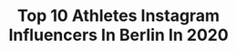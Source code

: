 ---
title: Top 10 Athletes Instagram Influencers In Berlin In 2020
description: >-
  Find top athletes Instagram influencers in Berlin in 2020. Most popular hashtags: #berlin #fitness #athlete #sport.
platform: Instagram
hits: 81
text_top: See the top-rated Instagram profiles on inBeat.
text_bottom: Our search engine has 81 Instagram influencers like this in Berlin, Germany for you to contact.
profiles:
  - username: "lisa_buckwitz"
    fullname: >-
      Lιѕa Вυcĸwιтz OLY
    bio: >-
      🇩🇪|Bobsleigh / Sport soldier 🥇|OlympicGold2018 25 y/o,Potsdam 🗝|Ambassador: @yfooddrink Code:Lisa10 @polar_de @ideal_versicherung
    location: "Germany"
    followers: 6089
    engagement: 1255
    commentsToLikes: 0.011979
    id: ckaoyci2egxnu0i78qqspozla
    verified: true
    hashtags: "#girlpower, #athlete, #berlin, #bundeswehr"
  - username: "miri.krug"
    fullname: >-
      Miriam Krug
    bio: >-
      🔻Founder @nubymi_nutrition 📝 Sports Nutrition & Recovery 🏋🏼‍♂️ Educator & Coach ⬇️ Buche dein Coaching ⬇️
    location: "Germany"
    followers: 9405
    engagement: 637
    commentsToLikes: 0.021358
    id: ck14ivlzshcxd0i19wcf9e981
    verified: false
    hashtags: "#sportsnutrition, #bff, #ern, #sports"
  - username: "bgirljilou"
    fullname: >-
      Jilou
    bio: >-
      @hellogetsafe sponsored athlete Based in Berlin
    location: "Germany"
    followers: 78844
    engagement: 491
    commentsToLikes: 0.021969
    id: ck138e9lnftb40i19fj56b7fi
    verified: false
    hashtags: "#berlin, #theskyisnotthelimit, #pink, #redbullbcone"
  - username: "eric.muehle"
    fullname: >-
      sports photographer for life
    bio: >-
      ✖️𝐥𝐢𝐟𝐞 𝐚𝐭 𝟏/𝟏𝟎𝟎𝟎𝐭𝐡 𝐨𝐟 𝐚 𝐬𝐞𝐜𝐨𝐧𝐝 ✖️𝐚𝐦𝐛𝐚𝐬𝐬𝐚𝐝𝐨𝐫 @affenhand ✖️𝐚𝐰𝐚𝐫𝐝 𝐰𝐢𝐧𝐧𝐞𝐫 ✖️𝐞𝐱 𝐛𝐚𝐥𝐥𝐞𝐫🏈 ✖️𝐛𝐚 𝐩𝐡𝐨𝐭𝐨 @ue.germany ✖️𝐢𝐧 𝐥𝐨𝐯𝐞 𝐰/ @maryxloves 𝐚𝐧𝐝 𝐜𝐨𝐟𝐟𝐞𝐞 ✖️𝐛𝐞𝐫𝐥𝐢𝐧
    location: "Germany"
    followers: 8463
    engagement: 451
    commentsToLikes: 0.019696
    id: ckaowsgw9a8zr0i78jelzi1st
    verified: false
    hashtags: "#crossfitphotography, #igersgermany, #crossfitchicks, #sonyalpha"
  - username: "alena_halv"
    fullname: >-
      Alena ♕
    bio: >-
      ♡ ~EX🏜🦇 *CF @yfood ALENAHALV10 -private account
    location: "Germany"
    followers: 17540
    engagement: 1529
    commentsToLikes: 0.017941
    id: ckap8bgjunnue0i78v32icaxg
    verified: false
    hashtags: "#soldiergirl, #traveltheworld, #germany, #bethebestversionofyourself"
  - username: "philipp.pflieger"
    fullname: >-
      Philipp Pflieger
    bio: >-
      🇩🇪 Professional Runner ⏱ Marathon 2:12:50h 🎖 2016 Olympian 💯 @adidas_de Athlete 🎽 @laufteamhamburg 📚 Author #LaufenAmLimit 🎙 #Bestzeit Podcast
    location: "Germany"
    followers: 20392
    engagement: 741
    commentsToLikes: 0.012820
    id: ck5c75pbp6v8b0i11qwtlf68p
    verified: true
    hashtags: "#mondaymotivation, #bestzeit, #roadtovalencia, #adizeroadiospro"
  - username: "sporthilfe"
    fullname: >-
      Deutsche Sporthilfe
    bio: >-
      Die Deutsche Sporthilfe fördert Spitzen- und Nachwuchssportler, die durch ihre Erfolge & Auftreten als Vorbilder agieren. #sporthilfe #leistungleben
    location: "Germany"
    followers: 25306
    engagement: 245
    commentsToLikes: 0.005121
    id: ck0u0krcgu54c0i19zxa2vs8u
    verified: true
    hashtags: "#swipe, #karate, #linkinbio, #swimming"
  - username: "tonsovic"
    fullname: >-
      🇩🇪🇭🇷 𝐀𝐍𝐓𝐎𝐍𝐈𝐎 𝐌𝐀𝐑𝐓𝐈𝐍𝐎𝐕𝐈𝐂
    bio: >-
      👊| Boxer and Blogger 🥊| @Venum Athlete 📩|Business Inquiries 📍|Berlin
    location: "Germany"
    followers: 96029
    engagement: 539
    commentsToLikes: 0.010672
    id: ck8tbmmxlw9hv0j78pwk57sci
    verified: false
    hashtags: "#boxing, #boxraw, #ad, #venum"
  - username: "wrightnow74kg"
    fullname: >-
      Joshua (W)right
    bio: >-
      IPF RAW 74kg 237,5/180/290 🇩🇪Team Athlete 🇩🇪🥇2019 @noccogermany Athlete |@mybraineffect #personaltrainer based in #berlin Website⬇️
    location: "Germany"
    followers: 2305
    engagement: 1061
    commentsToLikes: 0.076422
    id: ckaowlks79gk90i78iirppm90
    verified: false
    hashtags: "#lockdownpowerliftingcup, #powerlifting, #letsgo, #deadlift"
  - username: "lisakwayie"
    fullname: >-
      Lisa Kwayie🕊
    bio: >-
      berlin| german sprinter| @adidas_de athlete great things never came from comfort zones
    location: "Germany"
    followers: 9738
    engagement: 1434
    commentsToLikes: 0.021138
    id: ck0u94i3e8ysw0i19uqfz4v8o
    verified: false
    hashtags: "#readyforsport, #createdwithadidas, #throwback, #letsgo"
---